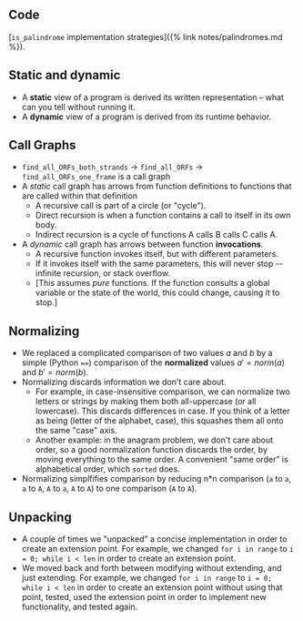## Code

[`is_palindrome` implementation strategies]({% link notes/palindromes.md %}).

## Static and dynamic

* A **static** view of a program is derived its written representation – what can you tell without running it.
* A **dynamic** view of a program is derived from its runtime behavior.

## Call Graphs

* `find_all_ORFs_both_strands` -> `find_all_ORFs` -> `find_all_ORFs_one_frame` is a call graph
* A *static* call graph has arrows from function definitions to functions that are called within that definition
  * A recursive call is part of a circle (or "cycle").
  * Direct recursion is when a function contains a call to itself in its own body.
  * Indirect recursion is a cycle of functions A calls B calls C calls A.
* A *dynamic* call graph has arrows between function **invocations**.
  * A recursive function invokes itself, but with different parameters.
  * If it invokes itself with the same parameters, this will never stop -- infinite recursion, or stack overflow.
  * [This assumes *pure* functions. If the function consults a global variable or the state of the world, this could change, causing it to stop.]

## Normalizing

* We replaced a complicated comparison of two values $a$ and $b$ by a simple (Python `==`) comparison of the **normalized** values $a' = \textit{norm}(a)$ and $b' = \textit{norm}(b)$.
* Normalizing discards information we don't care about.
  * For example, in case-insensitive comparison, we can normalize two letters or strings by making them both all-uppercase (or all lowercase). This discards differences in case. If you think of a letter as being (letter of the alphabet, case), this squashes them all onto the same "case" axis.
  * Another example: in the anagram problem, we don't care about order, so a good normalization function discards the order, by moving everything to the same order. A convenient "same order" is alphabetical order, which `sorted` does.
* Normalizing simplfifies comparison by reducing n*n comparison (`a` to `a`, `a` to `A`, `A` to `a`, `A` to `A`) to one comparison (`A` to `A`).

## Unpacking

* A couple of times we "unpacked" a concise implementation in order to create an extension point. For example, we changed `for i in range` to `i = 0; while i < len` in order to create an extension point.
* We moved back and forth between modifying without extending, and just extending. For example, we changed `for i in range` to `i = 0; while i < len` in order to create an extension point without using that point, tested, used the extension point in order to implement new functionality, and tested again.
